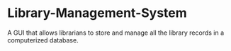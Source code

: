 # Library-Management-System
A GUI that allows librarians to store and manage all the library records in a computerized database.

